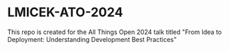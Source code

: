 # LMICEK-ATO-2024
This repo is created for the All Things Open 2024 talk titled "From Idea to Deployment: Understanding Development Best Practices"
